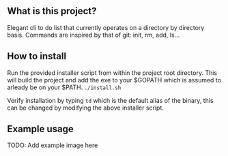 ## What is this project?
Elegant cli to do list that currently operates on a directory by directory basis. Commands are inspired by that of git: init, rm, add, ls...

## How to install
Run the provided installer script from within the project root directory. This will build the project and add the exe to your $GOPATH which is assumed to arleady be on your $PATH.
`./install.sh`

Verify installation by typing `td` which is the default alias of the binary, this can be changed by modifying the above installer script.

## Example usage
TODO: Add example image here
